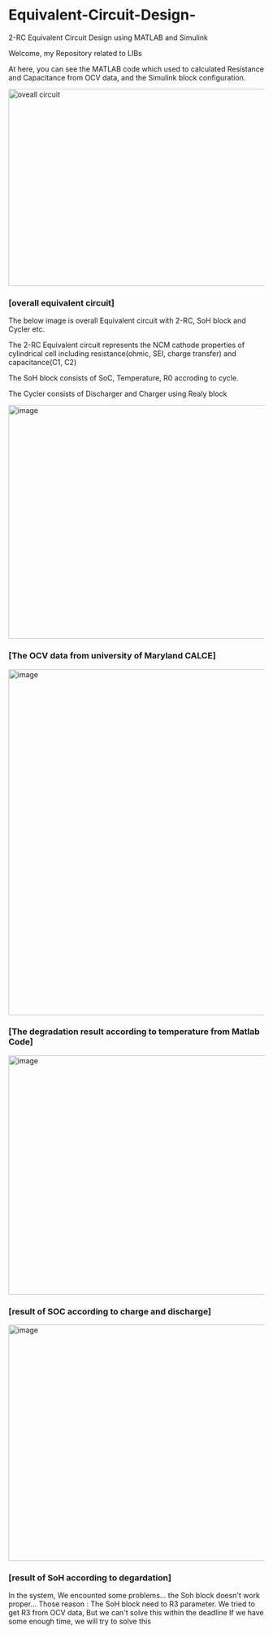 # Equivalent-Circuit-Design-
2-RC Equivalent Circuit Design using MATLAB and Simulink


Welcome, my Repository related to LIBs

At here, you can see the MATLAB code which used to calculated Resistance and Capacitance from OCV data, and the Simulink block configuration.

<img width="1186" height="388" alt="oveall circuit" src="https://github.com/user-attachments/assets/9396ca84-470a-4dbc-bafb-c69d9116acf3" />

### [overall equivalent circuit]

The below image is overall Equivalent circuit with 2-RC, SoH block and Cycler etc.

The 2-RC Equivalent circuit represents the NCM cathode properties of cylindrical cell including resistance(ohmic, SEI, charge transfer) and capacitance(C1, C2)

The SoH block consists of SoC, Temperature, R0 accroding to cycle.

The Cycler consists of Discharger and Charger using Realy block


<img width="689" height="460" alt="image" src="https://github.com/user-attachments/assets/e52a0b10-9125-4f75-b094-a87ce3b179c7" />


### [The OCV data from university of Maryland CALCE]



<img width="1033" height="681" alt="image" src="https://github.com/user-attachments/assets/42472064-32d2-4fda-86c4-7484e196cf13" />


### [The degradation result according to temperature from Matlab Code]



<img width="913" height="471" alt="image" src="https://github.com/user-attachments/assets/b2e18b37-5318-4826-ae86-31658d997995" />


### [result of SOC according to charge and discharge]



<img width="921" height="465" alt="image" src="https://github.com/user-attachments/assets/9d1b474d-8cd3-4e9d-a9e8-15b703c2f56e" />


### [result of SoH according to degardation]
In the system, We encounted some problems... the Soh block doesn't work proper...
Those reason : The SoH block need to R3 parameter. 
We tried to get R3 from OCV data, But we can't solve this within the deadline
If we have some enough time, we will try to solve this


